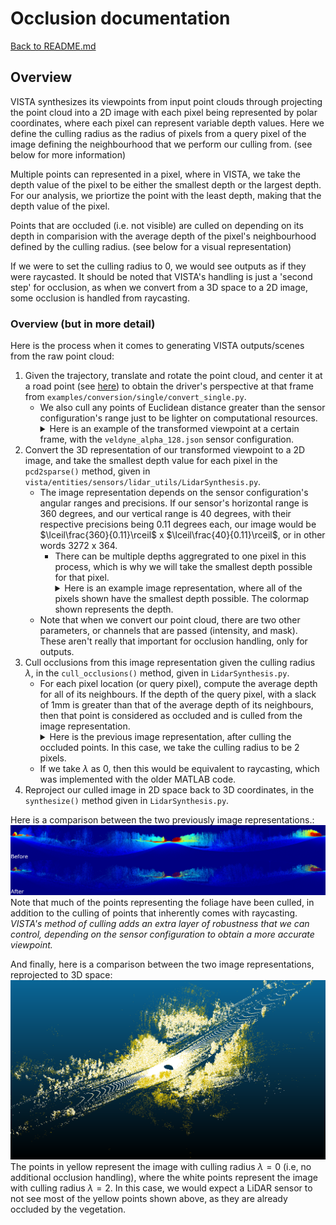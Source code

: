 # Occlusion documentation

[Back to README.md](README.md#occlusion)

## Overview

VISTA synthesizes its viewpoints from input point clouds through projecting the point cloud into a 2D image with each pixel being represented by polar coordinates, where each pixel can represent variable depth values. Here we define the culling radius as the radius of pixels from a query pixel of the image defining the neighbourhood that we perform our culling from. (see below for more information)

Multiple points can represented in a pixel, where in VISTA, we take the depth value of the pixel to be either the smallest depth or the largest depth. For our analysis, we priortize the point with the least depth, making that the depth value of the pixel.

Points that are occluded (i.e. not visible) are culled on depending on its depth in comparision with the average depth of the pixel's neighbourhood defined by the culling radius. (see below for a visual representation)

If we were to set the culling radius to 0, we would see outputs as if they were raycasted. It should be noted that VISTA's handling is just a 'second step' for occlusion, as when we convert from a 3D space to a 2D image, some occlusion is handled from raycasting.

### Overview (but in more detail)

Here is the process when it comes to generating VISTA outputs/scenes from the raw point cloud:

1. Given the trajectory, translate and rotate the point cloud, and center it at a road point (see [here](README.md#segmentation)) to obtain the driver's perspective at that frame from ``examples/conversion/single/convert_single.py``.
    - We also cull any points of Euclidean distance greater than the sensor configuration's range just to be lighter on computational resources.<details><summary>Here is an example of the transformed viewpoint at a certain frame, with the ``veldyne_alpha_128.json`` sensor configuration.</summary>
          ![Example of a prepared point cloud for VISTA](images/unoccluded.png "Example of a prepared point cloud for VISTA, right before occlusion")
          The origin is set to be 1.8m (our observer height) above the pavement in this case.
        </details>
2. Convert the 3D representation of our transformed viewpoint to a 2D image, and take the smallest depth value for each pixel in the ``pcd2sparse()`` method, given in ``vista/entities/sensors/lidar_utils/LidarSynthesis.py``.
    - The image representation depends on the sensor configuration's angular ranges and precisions. If our sensor's horizontal range is 360 degrees, and our vertical range is 40 degrees, with their respective precisions being 0.11 degrees each, our image would be $\lceil\frac{360}{0.11}\rceil$ x $\lceil\frac{40}{0.11}\rceil$, or in other words $3272$ x $364$.
        - There can be multiple depths aggregrated to one pixel in this process, which is why we will take the smallest depth possible for that pixel.<details><summary>Here is an example image representation, where all of the pixels shown have the smallest depth possible. The colormap shown represents the depth.</summary>
          ![Example of an image representation](images/img_representation_unoccluded.png "Example of an image representation before occlusion")
        </details>
    - Note that when we convert our point cloud, there are two other parameters, or channels that are passed (intensity, and mask). These aren't really that important for occlusion handling, only for outputs.
3. Cull occlusions from this image representation given the culling radius $\lambda$, in the ``cull_occlusions()`` method, given in ``LidarSynthesis.py``.
    - For each pixel location (or query pixel), compute the average depth for all of its neighbours. If the depth of the query pixel, with a slack of 1mm is greater than that of the average depth of its neighbours, then that point is considered as occluded and is culled from the image representation. <details><summary>Here is the previous image representation, after culling the occluded points. In this case, we take the culling radius to be 2 pixels.</summary>
          ![Example of an image representation after occlusion](images/img_representation_occluded.png "Example of an image representation after occlusion")
        </details>
    - If we take $\lambda$ as 0, then this would be equivalent to raycasting, which was implemented with the older MATLAB code.
4. Reproject our culled image in 2D space back to 3D coordinates, in the ``synthesize()`` method given in ``LidarSynthesis.py``.

Here is a comparison between the two previously image representations.:
![The two image representations, compared side by side.](images/img_representation_comparison.png "The image representations, before and after occlusion")
Note that much of the points representing the foliage have been culled, in addition to the culling of points that inherently comes with raycasting. *VISTA's method of culling adds an extra layer of robustness that we can control, depending on the sensor configuration to obtain a more accurate viewpoint.*

And finally, here is a comparison between the two image representations, reprojected to 3D space:
![The two image representations, reprojected back to 3D space.](images/occlusion_comparison.png "Comparsion between culled and unculled point clouds")
The points in yellow represent the image with culling radius $\lambda=0$ (i.e, no additional occlusion handling), where the white points represent the image with culling radius $\lambda=2$. In this case, we would expect a LiDAR sensor to not see most of the yellow points shown above, as they are already occluded by the vegetation.
